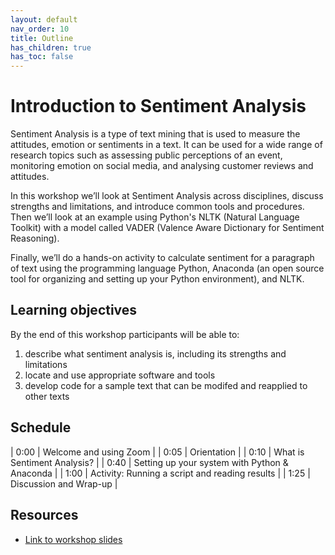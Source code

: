 ```yaml
---
layout: default
nav_order: 10
title: Outline
has_children: true
has_toc: false
---
```


# Introduction to Sentiment Analysis

Sentiment Analysis is a type of text mining that is used to measure the attitudes, emotion or sentiments in a text. It can be used for a wide range of research topics such as assessing public perceptions of an event, monitoring emotion on social media, and analysing customer reviews and attitudes.

In this workshop we’ll look at Sentiment Analysis across disciplines, discuss strengths and limitations, and introduce common tools and procedures. Then we’ll look at an example using Python's NLTK (Natural Language Toolkit) with a model called VADER (Valence Aware Dictionary for Sentiment Reasoning).

Finally, we’ll do a hands-on activity to calculate sentiment for a paragraph of text using the programming language Python, Anaconda (an open source tool for organizing and setting up your Python environment), and NLTK. 

## Learning objectives

By the end of this workshop participants will be able to:

1. describe what sentiment analysis is, including its strengths and limitations
2. locate and use appropriate software and tools
3. develop code for a sample text that can be modifed and reapplied to other texts

## Schedule

| 0:00 | Welcome and using Zoom | 
| 0:05 | Orientation | 
| 0:10 | What is Sentiment Analysis? | 
| 0:40 | Setting up your system with Python & Anaconda | 
| 1:00 | Activity: Running a script and reading results | 
| 1:25 | Discussion and Wrap-up |

## Resources
* [Link to workshop slides](https://docs.google.com/presentation/d/1Ac-nTdlWu3XMqCjf6-T6C4WnvvN12oXZvI7yOU4D7X0/edit?usp=sharing)

